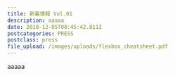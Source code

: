 ```yaml
---
title: 新着情報 Vol.01
description: aaaaa
date: 2018-12-05T08:45:42.811Z
postcategories: PRESS
postclass: press
file_upload: /images/uploads/flexbox_cheatsheet.pdf
---
```

aaaaa










